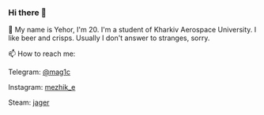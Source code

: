 ### Hi there 👋


💬 My name is Yehor, I'm 20. I'm a student of Kharkiv Aerospace University. I like beer and crisps. Usually I don't answer to stranges, sorry.

📫 How to reach me: 

Telegram: [@mag1c](https://t.me/mag1c)

Instagram: [mezhik_e](https://www.instagram.com/mezhik_e/)

Steam: [jager](https://steamcommunity.com/profiles/76561198114088925/) 


<!--
**EMezheritskiy/EMezheritskiy** is a ✨ _special_ ✨ repository because its `README.md` (this file) appears on your GitHub profile.

Here are some ideas to get you started:

- 🔭 I’m currently working on ...
- 🌱 I’m currently learning ...
- 👯 I’m looking to collaborate on ...
- 🤔 I’m looking for help with ...
- 💬 Ask me about ...
- 📫 How to reach me: ...
- 😄 Pronouns: ...
- ⚡ Fun fact: ...
-->
